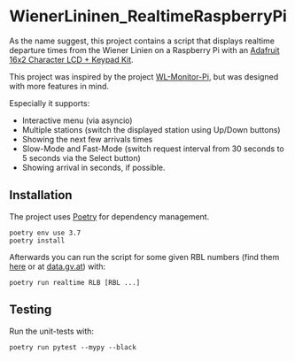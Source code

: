 # WienerLininen_RealtimeRaspberryPi

As the name suggest, this project contains a script that displays realtime departure times from the Wiener Linien on a Raspberry Pi with an [Adafruit 16x2 Character LCD + Keypad Kit](https://www.adafruit.com/product/1109).

This project was inspired by the project [WL-Monitor-Pi](https://github.com/mabe-at/WL-Monitor-Pi), but was designed with more features in mind.

Especially it supports:

  - Interactive menu (via asyncio)
  - Multiple stations (switch the displayed station using Up/Down buttons)
  - Showing the next few arrivals times
  - Slow-Mode and Fast-Mode (switch request interval from 30 seconds to 5 seconds via the Select button)
  - Showing arrival in seconds, if possible.

## Installation

The project uses [Poetry](https://python-poetry.org/) for dependency management.

```
poetry env use 3.7
poetry install
```

Afterwards you can run the script for some given RBL numbers (find them [here](https://till.mabe.at/rbl/) or at [data.gv.at](https://www.data.gv.at/katalog/dataset/stadt-wien_wienerlinienechtzeitdaten)) with:

```
poetry run realtime RLB [RBL ...]
```

## Testing

Run the unit-tests with:

```
poetry run pytest --mypy --black
```
